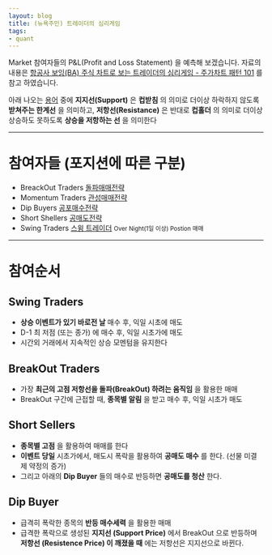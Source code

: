 ```yaml
---
layout: blog
title: (뉴욕주민) 트레이더의 심리게임
tags:
- quant
---
```


Market 참여자들의 <span style="color:var(--strong);">P&L(Profit and Loss Statement)</span> 을 예측해 보겠습니다. 자료의 내용은 [항공사 보잉(BA) 주식 차트로 보는 트레이더의 심리게임 - 주가차트 패턴 101](https://youtu.be/X8EPa7M4Hpk) 를 참고 하였습니다.

아래 나오는 [용어](https://www.nanumtrading.com/fx-%EB%B0%B0%EC%9A%B0%EA%B8%B0/%EA%B8%B0%EC%88%A0%EC%A0%81-%EB%B6%84%EC%84%9D/04-%EC%A7%80%EC%A7%80%EC%84%A0%EA%B3%BC-%EC%A0%80%ED%95%AD%EC%84%A0/) 중에 <span style="color:var(--strong);">**지지선(Support)** 은 **컵받침**</span> 의 의미로 더이상 하락하지 않도록 **받쳐주는 한계선** 을 의미하고, <span style="color:var(--strong);">**저항선(Resistance)** 은 반대로 **컵홀더**</span> 의 의미로 더이상 상승하도 못하도록 **상승을 저항하는 선** 을 의미한다 

<hr>

# 참여자들 (포지션에 따른 구분)
- BreackOut Traders [돌파매매전략](https://moneyway.tistory.com/180)
- Momentum Traders [관성매매전략](https://m.blog.naver.com/boolio/221244703459)
- Dip Buyers [공포매수전략](https://lotsoflove.tistory.com/75)
- Short Shellers [공매도전략](https://www.kci.go.kr/kciportal/ci/sereArticleSearch/ciSereArtiView.kci?sereArticleSearchBean.artiId=ART002480042)
- Swing Traders [스윙 트레이더](https://dic.hankyung.com/economy/view/?seq=9581) <small>Over Night(1일 이상) Postion 매매</small>

<hr>

# 참여순서
## Swing Traders
- <span style="color:var(--accent);"> **상승 이벤트가 있기 바로전 날** </span> 매수 후, 익일 시초에 매도
- D-1 최 저점 (또는 종가) 에 매수 후, 익일 시초가에 매도
- 시간외 거래에서 지속적인 상승 모멘텀을 유지한다

## BreakOut Traders
- 가장 <span style="color:var(--accent);">**최근의 고점 저항선을 돌파(BreakOut) 하려는 움직임**</span> 을 활용한 매매
- BreakOut 구간에 근접할 때, <span style="color:var(--strong);">**종목별 알림**</span> 을 받고 매수 후, 익일 시초가 매도

## Short Sellers
- <span style="color:var(--strong);"> **종목별 고점** </span> 을 활용하여 매매를 한다
- **이벤트 당일** 시초가에서, 매도시 폭락을 활용하여 **공매도 매수** 를 한다. (선물 미결제 약정의 증가)
- 그리고 아래의 **Dip Buyer** 들의 매수로 반등하면 **공매도를 청산**   한다.

## Dip Buyer
- 급격히 폭락한 종목의 **반등 매수세력** 을 활용한 매매
- 급격한 폭락으로 생성된 <span style="color:var(--accent);"> **지지선 (Support Price)** </span> 에서 BreakOut 으로 반등하며 <span style="color:var(--accent);">**저항선 (Resistence Price) 이 깨졌을 때**</span> 에는 저항선은 지지선으로 바뀐다.